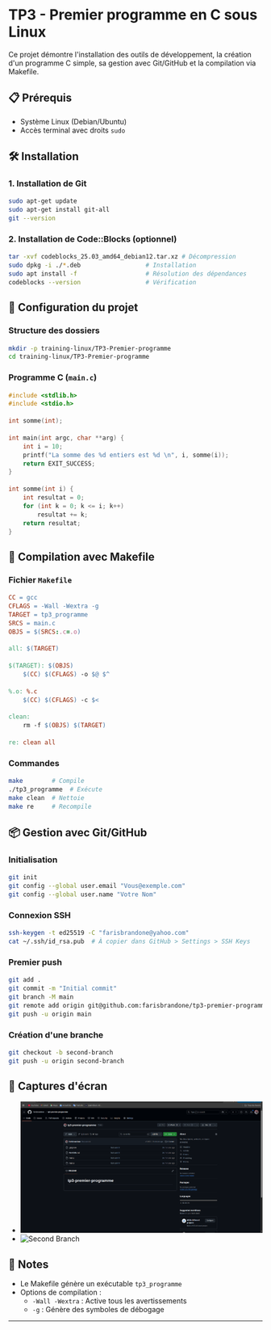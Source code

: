# TP3 - Premier programme en C sous Linux

Ce projet démontre l'installation des outils de développement, la création d'un programme C simple, sa gestion avec Git/GitHub et la compilation via Makefile.

## 📋 Prérequis
- Système Linux (Debian/Ubuntu)
- Accès terminal avec droits `sudo`

## 🛠️ Installation

### 1. Installation de Git
```bash
sudo apt-get update
sudo apt-get install git-all
git --version
```

### 2. Installation de Code::Blocks (optionnel)
```bash
tar -xvf codeblocks_25.03_amd64_debian12.tar.xz # Décompression
sudo dpkg -i ./*.deb                  # Installation
sudo apt install -f                   # Résolution des dépendances
codeblocks --version                  # Vérification
```

## 🚀 Configuration du projet

### Structure des dossiers
```bash
mkdir -p training-linux/TP3-Premier-programme
cd training-linux/TP3-Premier-programme
```

### Programme C (`main.c`)
```c
#include <stdlib.h>
#include <stdio.h>

int somme(int);

int main(int argc, char **arg) {
    int i = 10;
    printf("La somme des %d entiers est %d \n", i, somme(i));
    return EXIT_SUCCESS;
}

int somme(int i) {
    int resultat = 0;
    for (int k = 0; k <= i; k++)
        resultat += k;
    return resultat;
}
```

## 🔧 Compilation avec Makefile

### Fichier `Makefile`
```makefile
CC = gcc
CFLAGS = -Wall -Wextra -g
TARGET = tp3_programme
SRCS = main.c
OBJS = $(SRCS:.c=.o)

all: $(TARGET)

$(TARGET): $(OBJS)
	$(CC) $(CFLAGS) -o $@ $^

%.o: %.c
	$(CC) $(CFLAGS) -c $<

clean:
	rm -f $(OBJS) $(TARGET)

re: clean all
```

### Commandes
```bash
make        # Compile
./tp3_programme  # Exécute
make clean  # Nettoie
make re     # Recompile
```

## 📦 Gestion avec Git/GitHub

### Initialisation
```bash
git init
git config --global user.email "Vous@exemple.com"
git config --global user.name "Votre Nom"
```

### Connexion SSH
```bash
ssh-keygen -t ed25519 -C "farisbrandone@yahoo.com"
cat ~/.ssh/id_rsa.pub  # À copier dans GitHub > Settings > SSH Keys
```

### Premier push
```bash
git add .
git commit -m "Initial commit"
git branch -M main
git remote add origin git@github.com:farisbrandone/tp3-premier-programme.git
git push -u origin main
```

### Création d'une branche
```bash
git checkout -b second-branch
git push -u origin second-branch
```

## 📸 Captures d'écran
- ![Main Branch](./image/capture/branchmain.png)
- ![Second Branch](./image/capture/second-branch.png)

## 📝 Notes
- Le Makefile génère un exécutable `tp3_programme`
- Options de compilation :
  - `-Wall -Wextra` : Active tous les avertissements
  - `-g` : Génère des symboles de débogage

---

